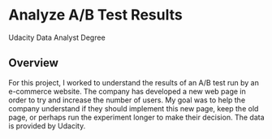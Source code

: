 # Analyze A/B Test Results
Udacity Data Analyst Degree

## Overview
For this project, I worked to understand the results of an A/B test run by an e-commerce website. The company has developed a new web page in order to try and increase the number of users. My goal was to help the company understand if they should implement this new page, keep the old page, or perhaps run the experiment longer to make their decision. The data is provided by Udacity.
